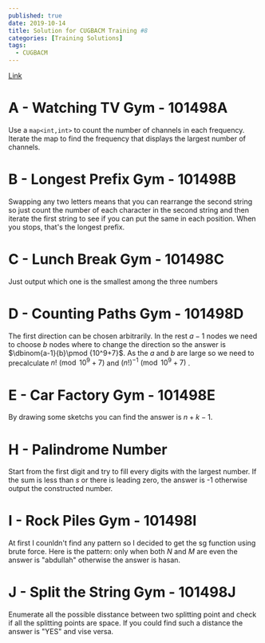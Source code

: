 ```yaml
---
published: true
date: 2019-10-14
title: Solution for CUGBACM Training #8
categories: [Training Solutions]
tags: 
  - CUGBACM
---
```

[Link](https://codeforces.com/gym/101498/problems)
<!--more-->
# A - Watching TV Gym - 101498A 

Use a `map<int,int>` to count the number of channels in each frequency. Iterate the map to find the frequency that displays the largest number of channels.

# B - Longest Prefix Gym - 101498B 

Swapping any two letters means that you can rearrange the second string so just count the number of each character in the second string and then iterate the first string to see if you can put the same in each position. When you stops, that's the longest prefix.

# C - Lunch Break Gym - 101498C 

Just output which one is the smallest among the three numbers

# D - Counting Paths Gym - 101498D 

The first direction can be chosen arbitrarily. In the rest $a-1$ nodes we need to choose $b$ nodes where to change the direction so the answer is $\dbinom{a-1}{b}\pmod {10^9+7}$. As the $a$ and $b$ are large so we need to precalculate $n!\pmod {10^9+7}$ and $(n!)^{-1}\pmod {10^9+7}$ .

# E - Car Factory Gym - 101498E 

By drawing some sketchs you can find the answer is $n+k-1$.

# H - Palindrome Number 

Start from the first digit and try to fill every digits with the largest number. If the sum is less than $s$ or there is leading zero, the answer is -1 otherwise output the constructed number.

# I - Rock Piles Gym - 101498I 

At first I counldn't find any pattern so I decided to get the sg function using brute force. Here is the pattern: only when both $N$ and $M$ are even the answer is "abdullah" otherwise the answer is hasan.

# J - Split the String Gym - 101498J 

Enumerate all the possible disstance between two splitting point and check if all the splitting points are space. If you could find such a distance the answer is "YES" and vise versa.

